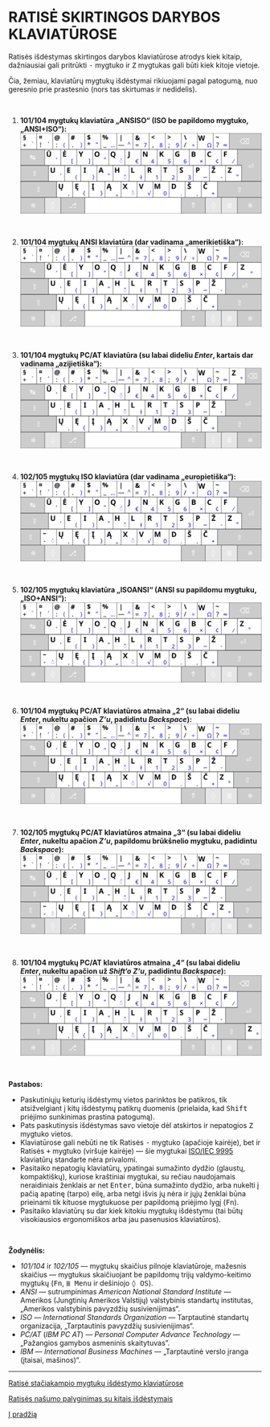 
# RATISĖ SKIRTINGOS DARYBOS KLAVIATŪROSE

Ratisės išdėstymas skirtingos darybos klaviatūrose atrodys kiek kitaip, dažniausiai gali pritrūkti <kbd>-</kbd> mygtuko ir <kbd>Z</kbd> mygtukas gali būti kiek kitoje vietoje.

Čia, žemiau, klaviatūrų mygtukų išdėstymai rikiuojami pagal patogumą, nuo geresnio prie prastesnio (nors tas skirtumas ir nedidelis).

<br>

1. __101/104 mygtukų klaviatūra „ANSISO“ (ISO be papildomo mygtuko, „ANSI+ISO“):__
![104 mygtukų klaviatūra, ISO be 105-to mygtuko, ANSI+ISO, ANSISO](images/kb-lt-ratise-ansiso.svg)

<br>

2. __101/104 mygtukų ANSI klaviatūra (dar vadinama „amerikietiška“):__
![104 mygtukų klaviatūra, amerikietiškas ANSI](images/kb-lt-ratise-ansi.svg)

<br>

3. __101/104 mygtukų PC/AT klaviatūra (su labai dideliu _Enter_, kartais dar vadinama „azijietiška“):__
![104 mygtukų klaviatūra PC-AT su labai dideliu _Enter_](images/kb-lt-ratise-pc-at.svg)

<br>

4. __102/105 mygtukų ISO klaviatūra (dar vadinama „europietiška“):__
![105 mygtukų klaviatūra, europietiškas ISO](images/kb-lt-ratise-iso.svg)

<br>

5. __102/105 mygtukų klaviatūra „ISOANSI“ (ANSI su papildomu mygtuku, „ISO+ANSI“):__
![105 mygtukų klaviatūra, ANSI su 105-tu mygtuku, ISO+ANSI, ISOANSI](images/kb-lt-ratise-isoansi.svg)

<br>

6. __101/104 mygtukų PC/AT klaviatūros atmaina „2“ (su labai dideliu _Enter_, nukeltu apačion _Z‘u_, padidintu _Backspace_):__
![104 mygtukų PC/AT klaviatūra su nukeltu apačion Z, padidintu Backspace](images/kb-lt-ratise-pc-at-2.svg)

<br>

7. __102/105 mygtukų PC/AT klaviatūros atmaina „3“ (su labai dideliu _Enter_, nukeltu apačion _Z‘u_, papildomu brūkšnelio mygtuku, padidintu _Backspace_):__
![104 mygtukų PC/AT klaviatūra su nukeltu apačion Z, papildomu brūkšnelio mygtuku, padidintu Backspace](images/kb-lt-ratise-pc-at-3.svg)

<br>

8. __101/104 mygtukų PC/AT klaviatūros atmaina „4“ (su labai dideliu _Enter_, nukeltu apačion už _Shift‘o_ _Z‘u_, padidintu _Backspace_):__
![104 mygtukų PC/AT klaviatūra su nukeltu apačion už Shift‘o Z, padidintu Backspace](images/kb-lt-ratise-pc-at-4.svg)
 
 <br>

__Pastabos:__
+ Paskutiniųjų keturių išdėstymų vietos parinktos be patikros, tik atsižvelgiant į kitų išdėstymų patikrų duomenis (prielaida, kad <kbd>Shift</kbd> priėjimo sunkinimas prastina patogumą).
+ Pats paskutinysis išdėstymas savo vietoje dėl atskirtos ir nepatogios <kbd>Z</kbd> mygtuko vietos.
+ Klaviatūrose gali nebūti ne tik Ratisės <kbd>-</kbd> mygtuko (apačioje kairėje), bet ir Ratisės <kbd>+</kbd> mygtuko (viršuje kairėje) — šie mygtukai [ISO/IEC 9995](https://en.wikipedia.org/wiki/ISO/IEC_9995) klaviatūrų standarte nėra privalomi.
+ Pasitaiko nepatogių klaviatūrų, ypatingai sumažinto dydžio (glaustų, kompaktiškų), kuriose kraštiniai mygtukai, su rečiau naudojamais neraidiniais ženklais ar net <kbd>Enter</kbd>, būna sumažinto dydžio, arba nukelti į pačią apatinę (tarpo) eilę, arba netgi išvis jų nėra ir jųjų ženklai būna prieinami tik kituose mygtukuose per papildomą priėjimo lygį (<kbd>Fn</kbd>).
+ Pasitaiko klaviatūrų su dar kiek kitokiu mygtukų išdėstymu (tai būtų visokiausios ergonomiškos arba jau pasenusios klaviatūros).

<br>

__Žodynėlis:__

+ _101/104_ ir _102/105_ — mygtukų skaičius pilnoje klaviatūroje, mažesnis skaičius — mygtukus skaičiuojant be papildomų trijų valdymo-keitimo mygtukų (<kbd>Fn</kbd>, <kbd>≣ Menu</kbd> ir dešiniojo <kbd>◊ OS</kbd>).
+ _ANSI_ — sutrumpinimas _American National Standard Institute_ — Amerikos (Jungtinių Amerikos Valstijų) valstybinis standartų institutas, „Amerikos valstybinis pavyzdžių susivienijimas“.
+ _ISO_ — _International Standards Organization_ — Tarptautinė standartų organizacija, „Tarptautinis pavyzdžių susivienijimas“.
+ _PC/AT_ (_IBM PC AT_) — _Personal Computer Advance Technology_ — „Pažangios gamybos asmeninis skaitytuvas”.
+ _IBM_ — _International Business Machines_ — „Tarptautinė verslo įranga (įtaisai, mašinos)“.


--------------------------------------------------------------------

[Ratisė stačiakampio mygtukų išdėstymo klaviatūrose](ratise-staciakampese-klaviaturose.md)

[Ratisės našumo palyginimas su kitais išdėstymais](lt-isdestymu-palyginimas.md)

[Į pradžią](../README.md)
